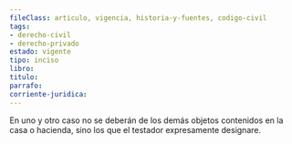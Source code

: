 ```yaml
---
fileClass: articulo, vigencia, historia-y-fuentes, codigo-civil
tags:
- derecho-civil
- derecho-privado
estado: vigente
tipo: inciso
libro:
titulo:
parrafo:
corriente-juridica:
---
```

En uno y otro caso no se deberán de los demás objetos contenidos en la casa o hacienda, sino los que el testador expresamente designare.